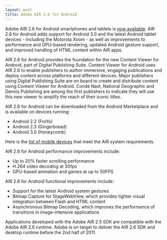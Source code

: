 ```yaml
---
layout: post
title: Adobe AIR 2.6 for Android
---
```


Adobe AIR 2.6 for Android smartphones and tablets is <a href="http://blogs.adobe.com/air/2011/02/adobe-air-2-6-for-android-is-now-available.html">now available</a>.  AIR 2.6 for Android adds support for Android 3.0 and the latest Android tablet devices - including the Motorola Xoom - as well as improvements to performance and GPU-based rendering, updated Android gesture support, and improved handling of HTML content within AIR apps.

AIR 2.6 for Android provides the foundation for the new Content Viewer for Android, part of Digital Publishing Suite.  Content Viewer for Android uses AIR 2.6 to enable publishers to author immersive, engaging publications and deploy content across platforms and different devices.  Major publishers using Digital Publishing Suite are on board to create and distribute content using Content Viewer for Android.  Condé Nast, National Geographic and Dennis Publishing are among the first publishers to indicate they will use this new viewer to amplify the reach of their iconic titles.

AIR 2.6 for Android can be downloaded from the Android Marketplace and is available on devices running:

- Android 2.2 (FroYo)
- Android 2.3 (Gingerbread)
- Android 3.0 (Honeycomb)

Here is the <a href="http://www.adobe.com/flashplatform/certified_devices/">list of mobile devices</a> that meet the AIR system requirements.

AIR 2.6 for Android performance improvements include:

- Up to 20% faster scrolling performance
- H.264 video decoding at 30fps
- GPU-based animation and games at up to 50FPS

AIR 2.6 for Android functional improvements include:

- Support for the latest Android system gestures
- Bitmap Capture for StageWebView, which provides tighter visual integration between Flash and HTML content
- Asynchronous Bitmap Decoding, which improves the performance of transitions in image-intensive applications

Applications developed with the Adobe AIR 2.5 SDK are compatible with the Adobe AIR 2.6 runtime.  Adobe is on target to deliver the AIR 2.6 SDK and desktop runtime before the 2nd half of 2011.
